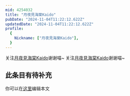 ```yaml
---
mid: 4254032
title: "月夜見海棠Kaido"
pubDate: "2024-11-04T11:22:12.622Z"
updatedDate: "2024-11-04T11:22:12.622Z"
profile:
  {
    Nickname: ["月夜見海棠Kaido"],
  }
---
```


关注[月夜見海棠Kaido](https://space.bilibili.com/4254032)谢谢喵~ 关注[月夜見海棠Kaido](https://space.bilibili.com/4254032)谢谢喵~

## 此条目有待补充
你可以在[这里](https://github.com/Yuhanawa/VTuber.ICU-Content/edit/master/v/月夜見海棠Kaido/index.md)编辑本文
